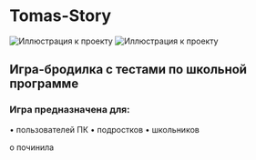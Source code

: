 # Tomas-Story
![Иллюстрация к проекту](https://img.shields.io/github/issues-closed-raw/icnhndl/Thomas-Story)
![Иллюстрация к проекту](https://img.shields.io/github/issues-closed/icnhndl/Thomas-Story)

## Игра-бродилка с тестами по школьной программе ##
### Игра предназначена для: ###
• пользователей ПК
• подростков
• школьников

о починила
